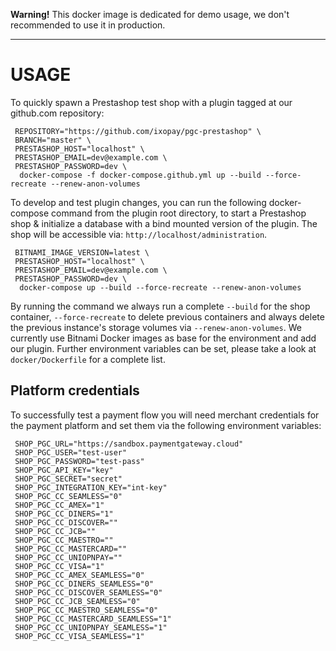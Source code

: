 **Warning!** This docker image is dedicated for demo usage, we don't recommended to use it in production.

---

# USAGE

To quickly spawn a Prestashop test shop with a plugin tagged at our github.com repository:

```
 REPOSITORY="https://github.com/ixopay/pgc-prestashop" \
 BRANCH="master" \
 PRESTASHOP_HOST="localhost" \
 PRESTASHOP_EMAIL=dev@example.com \
 PRESTASHOP_PASSWORD=dev \
  docker-compose -f docker-compose.github.yml up --build --force-recreate --renew-anon-volumes
```

To develop and test plugin changes, you can run the following docker-compose command from the plugin root directory, to start a Prestashop shop &
initialize a database with a bind mounted version of the plugin. The shop will be accessible via: `http://localhost/administration`.

```
 BITNAMI_IMAGE_VERSION=latest \
 PRESTASHOP_HOST="localhost" \
 PRESTASHOP_EMAIL=dev@example.com \
 PRESTASHOP_PASSWORD=dev \
  docker-compose up --build --force-recreate --renew-anon-volumes
```

By running the command we always run a complete `--build` for the shop container, `--force-recreate` to delete previous containers  and always delete
the previous instance's storage volumes via `--renew-anon-volumes`. We currently use Bitnami Docker images as base for the environment and add our plugin.
Further environment variables can be set, please take a look at `docker/Dockerfile` for a complete list.

## Platform credentials

To successfully test a payment flow you will need merchant credentials for the payment platform and set them via the following environment variables:

```
 SHOP_PGC_URL="https://sandbox.paymentgateway.cloud"
 SHOP_PGC_USER="test-user"
 SHOP_PGC_PASSWORD="test-pass"
 SHOP_PGC_API_KEY="key"
 SHOP_PGC_SECRET="secret"
 SHOP_PGC_INTEGRATION_KEY="int-key"
 SHOP_PGC_CC_SEAMLESS="0"
 SHOP_PGC_CC_AMEX="1"
 SHOP_PGC_CC_DINERS="1"
 SHOP_PGC_CC_DISCOVER=""
 SHOP_PGC_CC_JCB=""
 SHOP_PGC_CC_MAESTRO=""
 SHOP_PGC_CC_MASTERCARD=""
 SHOP_PGC_CC_UNIOPNPAY=""
 SHOP_PGC_CC_VISA="1"
 SHOP_PGC_CC_AMEX_SEAMLESS="0"
 SHOP_PGC_CC_DINERS_SEAMLESS="0"
 SHOP_PGC_CC_DISCOVER_SEAMLESS="0"
 SHOP_PGC_CC_JCB_SEAMLESS="0"
 SHOP_PGC_CC_MAESTRO_SEAMLESS="0"
 SHOP_PGC_CC_MASTERCARD_SEAMLESS="1"
 SHOP_PGC_CC_UNIOPNPAY_SEAMLESS="1"
 SHOP_PGC_CC_VISA_SEAMLESS="1"

```